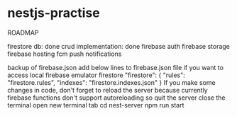 # nestjs-practise


ROADMAP

firestore db: done
crud implementation: done
firebase auth
firebase storage
firebase hosting
fcm
push notifications

backup of firebase.json
add below lines to firebase.json file if you want to access local firebase emulator firestore
"firestore": {
"rules": "firestore.rules",
"indexes": "firestore.indexes.json"
}
If you make some changes in code, don't forget to reload the server because currently firebase functions don't support autoreloading
so
quit the server
close the terminal
open new terminal tab
cd nest-server
npm run start
